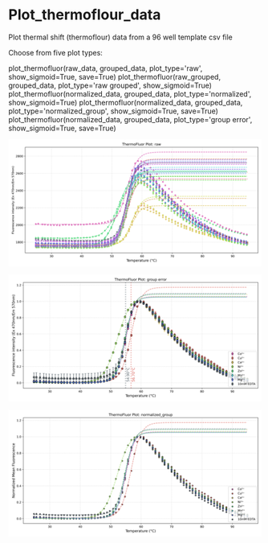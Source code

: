 # Plot_thermoflour_data
Plot thermal shift (thermoflour) data from a 96 well template csv file

Choose from five plot types: 

plot_thermofluor(raw_data, grouped_data, plot_type='raw', show_sigmoid=True, save=True)
plot_thermofluor(raw_grouped, grouped_data, plot_type='raw grouped', show_sigmoid=True)
plot_thermofluor(normalized_data, grouped_data, plot_type='normalized', show_sigmoid=True)
plot_thermofluor(normalized_data, grouped_data, plot_type='normalized_group', show_sigmoid=True, save=True)
plot_thermofluor(normalized_data, grouped_data, plot_type='group error', show_sigmoid=True, save=True)



![Raw data](https://raw.githubusercontent.com/leadbot/Plot_thermal_shift_data/main/raw_thermal_shift.svg)

![Normalised_group error](https://raw.githubusercontent.com/leadbot/Plot_thermal_shift_data/main/group_error_thermal_shift.svg)

![Normalised_group](https://raw.githubusercontent.com/leadbot/Plot_thermal_shift_data/main/normalized_group_thermal_shift.svg)



